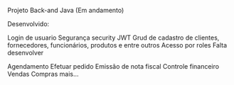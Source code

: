 Projeto Back-and Java (Em andamento)

Desenvolvido:

Login de usuario
Segurança security JWT
Grud de cadastro de clientes, fornecedores, funcionários, produtos e entre outros
Acesso por roles
Falta desenvolver

Agendamento
Efetuar pedido
Emissão de nota fiscal
Controle financeiro
Vendas
Compras
mais...
